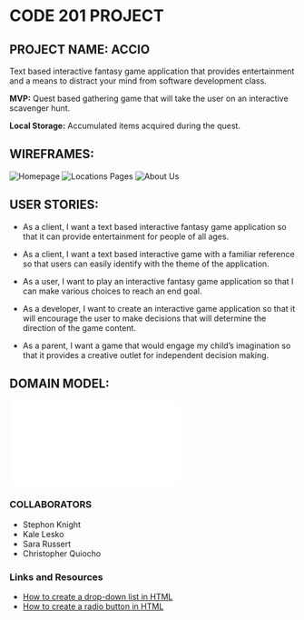 # CODE 201 PROJECT

## PROJECT NAME: ACCIO

Text based interactive fantasy game application that provides entertainment and a means to distract your mind from software development class.

**MVP:** Quest based gathering game that will take the user on an interactive scavenger hunt.

**Local Storage:** Accumulated items acquired during the quest.

## WIREFRAMES:

![Homepage](images/wireframe-home.jpg)
![Locations Pages](images/wireframe-locations.jpg)
![About Us](images/wireframe-about-us.jpg)

## USER STORIES:

- As a client, I want a text based interactive fantasy game application so that it can provide entertainment for people of all ages.

- As a client, I want a text based interactive game with a familiar reference so that users can easily identify with the theme of the application.

- As a user, I want to play an interactive fantasy game application so that I can make various choices to reach an end goal.

- As a developer, I want to create an interactive game application so that it will encourage the user to make decisions that will determine the direction of the game content. 

- As a parent, I want a game that would engage my child’s imagination so that it provides a creative outlet for independent decision making.

## DOMAIN MODEL:

![Domain Model](images/domain-model.pdf)

### COLLABORATORS

- Stephon Knight
- Kale Lesko
- Sara Russert
- Christopher Quiocho

### Links and Resources
* [How to create a drop-down list in HTML](https://www.w3schools.com/html/html_form_elements.asp)
* [How to create a radio button in HTML](https://www.w3schools.com/tags/att_input_type_radio.asp)
